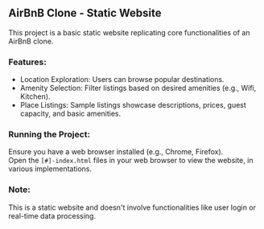 ## AirBnB Clone - Static Website

This project is a basic static website replicating core functionalities of an AirBnB clone.

### Features:

- Location Exploration: Users can browse popular destinations.
- Amenity Selection: Filter listings based on desired amenities (e.g., Wifi, Kitchen).
- Place Listings: Sample listings showcase descriptions, prices, guest capacity, and basic amenities.

### Running the Project:

Ensure you have a web browser installed (e.g., Chrome, Firefox).  
Open the `[#]-index.html` files in your web browser to view the website, in various implementations.

### Note:

This is a static website and doesn't involve functionalities like user login or real-time data processing.